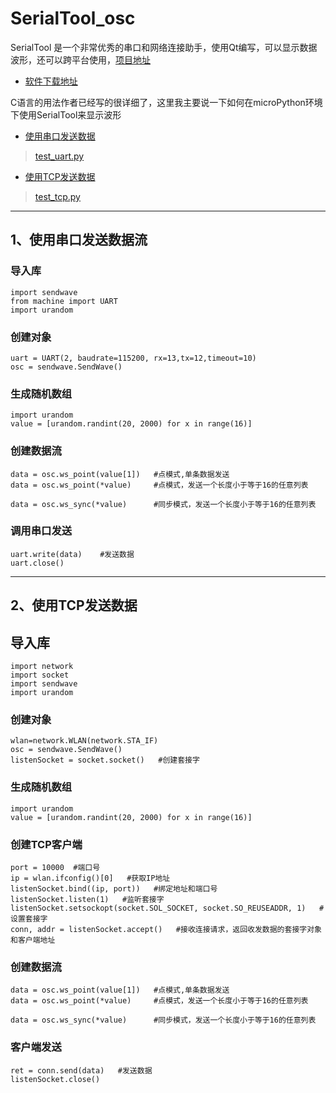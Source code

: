 # SerialTool_osc

SerialTool 是一个非常优秀的串口和网络连接助手，使用Qt编写，可以显示数据波形，还可以跨平台使用，[项目地址](https://github.com/gztss/SerialTool)

* [软件下载地址](https://github.com/gztss/SerialTool/releases/tag/v1.2.4)


C语言的用法作者已经写的很详细了，这里我主要说一下如何在microPython环境下使用SerialTool来显示波形

* [使用串口发送数据](##1、使用串口发送数据)
> [test_uart.py](./slave/Python/test_uart.py)

* [使用TCP发送数据](##2、使用TCP发送数据)

> [test_tcp.py](./slave/Python/test_tcp.py)

---

## 1、使用串口发送数据流

### 导入库 
	import sendwave
	from machine import UART
	import urandom	
### 创建对象
	uart = UART(2, baudrate=115200, rx=13,tx=12,timeout=10)
	osc = sendwave.SendWave()

### 生成随机数组
	import urandom
	value = [urandom.randint(20, 2000) for x in range(16)]

### 创建数据流

	data = osc.ws_point(value[1]) 	#点模式,单条数据发送
	data = osc.ws_point(*value) 	#点模式，发送一个长度小于等于16的任意列表

	data = osc.ws_sync(*value) 		#同步模式，发送一个长度小于等于16的任意列表
### 调用串口发送

	uart.write(data)	#发送数据 
	uart.close()

---

## 2、使用TCP发送数据
## 导入库 
	import network
	import socket
	import sendwave
	import urandom	
### 创建对象
	wlan=network.WLAN(network.STA_IF)
	osc = sendwave.SendWave()
	listenSocket = socket.socket()   #创建套接字
### 生成随机数组
	import urandom
   	value = [urandom.randint(20, 2000) for x in range(16)]
### 创建TCP客户端
	port = 10000  #端口号
	ip = wlan.ifconfig()[0]   #获取IP地址
	listenSocket.bind((ip, port))   #绑定地址和端口号
	listenSocket.listen(1)   #监听套接字
	listenSocket.setsockopt(socket.SOL_SOCKET, socket.SO_REUSEADDR, 1)   #设置套接字
	conn, addr = listenSocket.accept()   #接收连接请求，返回收发数据的套接字对象和客户端地址
### 创建数据流
	data = osc.ws_point(value[1]) 	#点模式,单条数据发送
	data = osc.ws_point(*value) 	#点模式，发送一个长度小于等于16的任意列表

	data = osc.ws_sync(*value) 		#同步模式，发送一个长度小于等于16的任意列表
### 客户端发送
	ret = conn.send(data)   #发送数据
	listenSocket.close() 


